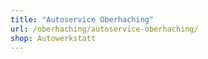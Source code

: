 ```yaml
---
title: "Autoservice Oberhaching"
url: /oberhaching/autoservice-oberhaching/
shop: Autowerkstatt
---
```

